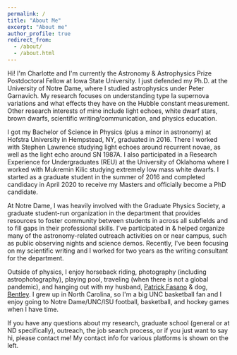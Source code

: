 ```yaml
---
permalink: /
title: "About Me"
excerpt: "About me"
author_profile: true
redirect_from:
  - /about/
  - /about.html
---
```


Hi! I'm Charlotte and I'm currently the Astronomy & Astrophysics Prize Postdoctoral Fellow at Iowa State University. I just defended my Ph.D. at the University of Notre Dame, where I studied astrophysics under Peter Garnavich. My research focuses on understanding type Ia supernova variations and what effects they have on the Hubble constant measurement. Other research interests of mine include light echoes, white dwarf stars, brown dwarfs, scientific writing/communication, and physics education.

I got my Bachelor of Science in Physics (plus a minor in astronomy) at Hofstra University in Hempstead, NY, graduated in 2016. There I worked with Stephen Lawrence studying light echoes around recurrent novae, as well as the light echo around SN 1987A. I also participated in a Research Experience for Undergraduates (REU) at the University of Oklahoma where I worked with Mukremin Kilic studying extremely low mass white dwarfs. I started as a graduate student in the summer of 2016 and completed candidacy in April 2020 to receive my Masters and officially become a PhD candidate.

At Notre Dame, I was heavily involved with the Graduate Physics Society, a graduate student-run organization in the department that provides resources to foster community between students in across all subfields and to fill gaps in their professional skills. I've participated in & helped organize many of the astronomy-related outreach activities on or near campus, such as public observing nights and science demos. Recently, I've been focusing on my scientific writing and I worked for two years as the writing consultant for the department.

Outside of physics, I enjoy horseback riding, photography (including astrophotography), playing pool, traveling (when there is not a global pandemic), and hanging out with my husband, [Patrick Fasano](https://www.patrickfasano.com) & dog, [Bentley](https://www.instagram.com/bentleythebeabull). I grew up in North Carolina, so I'm a big UNC basketball fan and I enjoy going to Notre Dame/UNC/ISU football, basketball, and hockey games when I have time.

If you have any questions about my research, graduate school (general or at ND specifically), outreach, the job search process, or if you just want to say hi, please contact me! My contact info for various platforms is shown on the left.